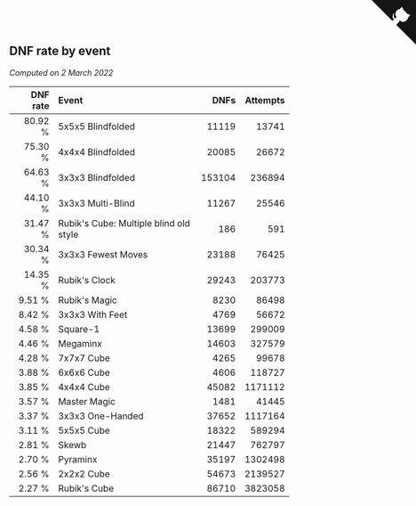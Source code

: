 ## DNF rate by event

*Computed on  2 March 2022*

| DNF rate | Event | DNFs | Attempts |
| ---: | :--- | ---: | ---: |
| 80.92 % | 5x5x5 Blindfolded | 11119 | 13741 |
| 75.30 % | 4x4x4 Blindfolded | 20085 | 26672 |
| 64.63 % | 3x3x3 Blindfolded | 153104 | 236894 |
| 44.10 % | 3x3x3 Multi-Blind | 11267 | 25546 |
| 31.47 % | Rubik's Cube: Multiple blind old style | 186 | 591 |
| 30.34 % | 3x3x3 Fewest Moves | 23188 | 76425 |
| 14.35 % | Rubik's Clock | 29243 | 203773 |
| 9.51 % | Rubik's Magic | 8230 | 86498 |
| 8.42 % | 3x3x3 With Feet | 4769 | 56672 |
| 4.58 % | Square-1 | 13699 | 299009 |
| 4.46 % | Megaminx | 14603 | 327579 |
| 4.28 % | 7x7x7 Cube | 4265 | 99678 |
| 3.88 % | 6x6x6 Cube | 4606 | 118727 |
| 3.85 % | 4x4x4 Cube | 45082 | 1171112 |
| 3.57 % | Master Magic | 1481 | 41445 |
| 3.37 % | 3x3x3 One-Handed | 37652 | 1117164 |
| 3.11 % | 5x5x5 Cube | 18322 | 589294 |
| 2.81 % | Skewb | 21447 | 762797 |
| 2.70 % | Pyraminx | 35197 | 1302498 |
| 2.56 % | 2x2x2 Cube | 54673 | 2139527 |
| 2.27 % | Rubik's Cube | 86710 | 3823058 |


<a href="https://github.com/jonatanklosko/wca_statistics" class="github-corner" aria-label="View source on Github"><svg width="80" height="80" viewBox="0 0 250 250" style="fill:#151513; color:#fff; position: absolute; top: 0; border: 0; right: 0;" aria-hidden="true"><path d="M0,0 L115,115 L130,115 L142,142 L250,250 L250,0 Z"></path><path d="M128.3,109.0 C113.8,99.7 119.0,89.6 119.0,89.6 C122.0,82.7 120.5,78.6 120.5,78.6 C119.2,72.0 123.4,76.3 123.4,76.3 C127.3,80.9 125.5,87.3 125.5,87.3 C122.9,97.6 130.6,101.9 134.4,103.2" fill="currentColor" style="transform-origin: 130px 106px;" class="octo-arm"></path><path d="M115.0,115.0 C114.9,115.1 118.7,116.5 119.8,115.4 L133.7,101.6 C136.9,99.2 139.9,98.4 142.2,98.6 C133.8,88.0 127.5,74.4 143.8,58.0 C148.5,53.4 154.0,51.2 159.7,51.0 C160.3,49.4 163.2,43.6 171.4,40.1 C171.4,40.1 176.1,42.5 178.8,56.2 C183.1,58.6 187.2,61.8 190.9,65.4 C194.5,69.0 197.7,73.2 200.1,77.6 C213.8,80.2 216.3,84.9 216.3,84.9 C212.7,93.1 206.9,96.0 205.4,96.6 C205.1,102.4 203.0,107.8 198.3,112.5 C181.9,128.9 168.3,122.5 157.7,114.1 C157.9,116.9 156.7,120.9 152.7,124.9 L141.0,136.5 C139.8,137.7 141.6,141.9 141.8,141.8 Z" fill="currentColor" class="octo-body"></path></svg></a><style>.github-corner:hover .octo-arm{animation:octocat-wave 560ms ease-in-out}@keyframes octocat-wave{0%,100%{transform:rotate(0)}20%,60%{transform:rotate(-25deg)}40%,80%{transform:rotate(10deg)}}@media (max-width:500px){.github-corner:hover .octo-arm{animation:none}.github-corner .octo-arm{animation:octocat-wave 560ms ease-in-out}}</style>
